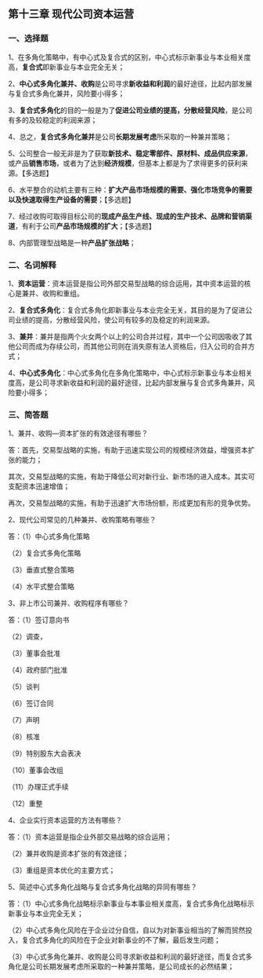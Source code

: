 ## 第十三章 现代公司资本运营

### 一、选择题

1、在多角化策略中，有中心式及复合式的区别，中心式标示新事业与本业相关度高，**复合式**即新事业与本业完全无关；

2、**中心式多角化兼并、收购**是公司寻求**新收益和利润**的最好途径，比起内部发展与复合式多角化兼并，风险要小得多；

3、**复合式多角化**的目的一般是为了**促进公司业绩的提高，分散经营风险**，是公司有多的及较稳定的利润来源；

4、总之，**复合式多角化兼并**是公司**长期发展考虑**所采取的一种兼并策略；

5、公司整合一般无非是为了获取**新技术、稳定零部件、原材料、成品供应来源**，或产品**销售市场**，或者为了达到**经济规模**，但基本上都是为了求得更多的获利来源。【多选题】

6、水平整合的动机主要有三种：**扩大产品市场规模的需要、强化市场竞争的需要以及快速取得生产设备的需要**；【多选题】

7、经过收购可取得目标公司的**现成产品生产线、现成的生产技术、品牌和营销渠道**，有利于公司**产品市场规模的扩大**；【多选题】

8、内部管理型战略是一种**产品扩张战略**；

### 二、名词解释

1、**资本运营**：资本运营是指公司外部交易型战略的综合运用，其中资本运营的核心是兼并、收购和重组。

2、**复合式多角化**：复合式多角化即新事业与本业完全无关，其目的是为了促进公司业绩的提高，分散经营风险，使公司有较多的及稳定的利润来源。

3、**兼并**：兼并是指两个火女两个以上的公司合并过程，其中一个公司因吸收了其他公司而成为存续公司，而其他公司则在消失原有法人资格后，归入公司的合并方式；

4、**中心式多角化**：中心式多角化在多角化策略中，中心式标示新事业与本业相关度高，是公司寻求新收益和利润的最好途径，比起内部发展与复合式多角兼并，风险要小得多；

### 三、简答题

1、兼并、收购—资本扩张的有效途径有哪些？

答：首先，交易型战略的实施，有助于迅速实现公司的规模经济效益，增强资本扩张的能力；

其次，交易型战略的实施，有助于降低公司对新行业、新市场的进入成本。其实可支配资本迅速增值；

再次，交易型战略的实施，有助于迅速扩大市场份额，形成更加有形的竞争优势。

2、现代公司常见的几种兼并、收购策略有哪些？

答：（1）中心式多角化策略

（2）复合式多角化策略

（3）垂直式整合策略

（4）水平式整合策略

3、非上市公司兼并、收购程序有哪些？

答：（1）签订意向书

（2）调查，

（3）董事会批准

（4）政府部门批准

（5）谈判

（6）签订合同

（7）声明

（8）核准

（9）特别股东大会表决

（10）董事会改组

（11）办理正式手续

（12）重整

4、企业实行资本运营的方法有哪些？

答：（1）资本运营是指企业外部交易战略的综合运用；

（2）兼并收购是资本扩张的有效途径；

（3）重组是资本优化的主要方式；

5、简述中心式多角化战略与复合式多角化战略的异同有哪些？

答：（1）中心式多角化战略标示新事业与本事业相关度高，复合式多角化战略标示新事业与本业完全无关；

（2）中心式多角化风险在于企业过分自信，自以为对新事业相当的了解而贸然投入，复合式多角化的风险在于企业对新事业的不了解，最后发生问题；

（3）中心式多角化兼并、收购是公司寻求新收益和利润的最好途径，而复合式多角化是公司长期发展考虑所采取的一种兼并策略，是公司成长的必然结果；
